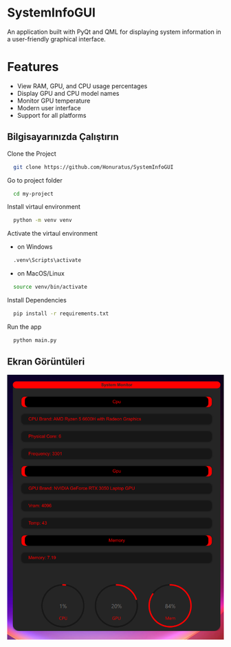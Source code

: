 # SystemInfoGUI
An application built with PyQt and QML for displaying system information in a user-friendly graphical interface.




# Features

- View RAM, GPU, and CPU usage percentages
- Display GPU and CPU model names
- Monitor GPU temperature
- Modern user interface
- Support for all platforms
## Bilgisayarınızda Çalıştırın

Clone the Project

```bash
  git clone https://github.com/Honuratus/SystemInfoGUI
```

Go to project folder

```bash
  cd my-project
```

Install virtaul environment

```bash
  python -m venv venv
```

Activate the virtaul environment
- on Windows
```bash
  .venv\Scripts\activate
```
- on MacOS/Linux
```bash
  source venv/bin/activate
```
Install Dependencies
```bash
  pip install -r requirements.txt
```
Run the app
```bash
  python main.py
```


  
## Ekran Görüntüleri

![app screenshot](https://raw.githubusercontent.com/Honuratus/SystemInfoGUI/main/screenshot.png)

  
